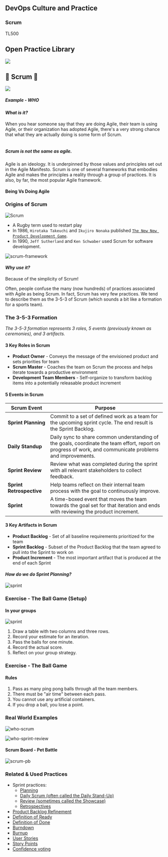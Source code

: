 <!-- .slide: data-background-image="images/RH_NewBrand_Background.png" -->
## DevOps Culture and Practice <!-- {.element: class="course-title"} -->
### Scrum <!-- {.element: class="title-color"} -->
TL500 <!-- {.element: class="title-color"} -->



<!-- .slide: data-background-size="stretch" data-background-image="images/opl-logo.png", class="white-style" -->
<div class="r-stack">
<div class="fragment fade-out" data-fragment-index="0" >
  <h2>Open Practice Library</h2>
  <img src="images/opl-complete.png">
</div>
<div class="fragment current-visible" data-fragment-index="0" >
  <h2>🤼 Scrum 🏉</h2>
  <a target="_blank" href="https://openpracticelibrary.com/practice/iteration-planning/">
  <img src="images/opl-delivery.png">
  </a>
</div>
</div>



##### Example - WHO<!-- .element: class="title-bottom-left" -->
<!-- .slide: data-background-size="contain" data-background-image="images/scrum/who-scrum.png", class="white-style" -->



#### _What is it?_
When you hear someone say that they are doing Agile, their team is using Agile, or their organization has adopted Agile, there's a very strong chance that what they are actually doing is some form of Scrum. <!--{.element: style="font-size: smaller; font-weight: 100;"} -->
</br></br>

##### Scrum is not the same as agile. 
Agile is an ideology. It is underpinned by those values and principles set out in the Agile Manifesto. Scrum is one of several frameworks that embodies Agile and makes the principles a reality through a group of practices. It is also, by far, the most popular Agile framework. <!--{.element: style="font-size: smaller; font-weight: 100;"} -->



#### Being Vs Doing Agile <!-- .element: class="title-bottom-left" -->
<!-- .slide: data-background-size="contain" data-background-image="images/scrum/being-vs-doing.png", class="white-style" -->



### Origins of Scrum
![Scrum](images/scrum/scrum.jpg) <!-- {.element: class="inline-image"} -->
* A Rugby term used to restart play
* In 1986, `Hirotaka Takeuchi` and `Ikujiro Nonaka` published [`The New New Product Development Game`](https://hbr.org/1986/01/the-new-new-product-development-game).
* In 1990, `Jeff Sutherland` and `Ken Schwaber` used Scrum for software development.



![scrum-framework](images/scrum/scrum-framework.png)<!-- .element: class="image-no-shadow image-full-width " -->



#### _Why use it?_
Because of the simplicity of Scrum!
</br>

Often, people confuse the many (now hundreds) of practices associated with Agile as being Scrum. In fact, Scrum has very few practices. We tend to describe them as the 3-5-3 of Scrum (which sounds a bit like a formation for a sports team). <!--{.element: style="font-size: smaller; font-weight: 100;"} -->



### The 3-5-3 Formation 
_The 3-5-3 formation represents 3 roles, 5 events (previously known as ceremonies), and 3 artifacts._



#### 3 Key Roles in Scrum
* **Product Owner** - Conveys the message of the envisioned product and sets priorities for team
* **Scrum Master** - Coaches the team on Scrum the process and helps iterate towards a productive environment
* **Development Team Members** - Self-organize to transform backlog items into a potentially releasable product increment



#### 5 Events in Scrum
| Scrum Event | Purpose |
| --- | --- |
| **Sprint Planning** | Commit to a set of defined work as a team for the upcoming sprint cycle. The end result is the Sprint Backlog. |
| **Daily Standup** | Daily sync to share common understanding of the goals, coordinate the team effort, report on progress of work, and communicate problems and improvements. |
| **Sprint Review** | Review what was completed during the sprint with all relevant stakeholders to collect feedback. |
| **Sprint Retrospective** | Help teams reflect on their internal team process with the goal to continuously improve. |
| **Sprint** | A time-boxed event that moves the team towards the goal set for that iteration and ends with reviewing the product increment. |



#### 3 Key Artifacts in Scrum
* **Product Backlog** - Set of all baseline requirements prioritized for the team
* **Sprint Backlog** - Subset of the Product Backlog that the team agreed to pull into the Sprint to work on
* **Product Increment** - The most important artifact that is produced at the end of each Sprint



#### _How do we do Sprint Planning?_
![sprint](images/scrum/sprint-board.png)<!-- .element: class="image-no-shadow image-full-width " -->



### Exercise - The Ball Game (Setup)

#### In your groups
![sprint](images/scrum/estimate-actual.png)<!-- .element: class="inline-image" -->
1. Draw a table with two columns and three rows.
2. Record your estimate for an iteration.
3. Pass the balls for one minute.
4. Record the actual score.
5. Reflect on your group strategy.



### Exercise - The Ball Game 
#### Rules
1. Pass as many ping pong balls through all the team members.
2. There must be "air time" between each pass.
3. You cannot use any artificial containers.
4. If you drop a ball, you lose a point.



### Real World Examples 
![who-scrum](images/scrum/who-scrum.png)<!-- .element: class="image-no-shadow image-full-width " -->



![who-sprint-review](images/scrum/who-sprint-review.png)<!-- .element: class="image-no-shadow image-full-width " -->



#### Scrum Board - Pet Battle
![scrum-pb](images/scrum/scrum-pb.png)<!-- .element: class="image-no-shadow image-full-width " -->



<!-- .slide: data-background-image="images/book-background.jpeg", class="black-style"  data-background-opacity="0.3" -->
### Related & Used Practices
- Sprint practices:
  - [Planning](https://openpracticelibrary.com/practice/iteration-planning/)
  - [Daily Scrum (often called the Daily Stand-Up)](https://openpracticelibrary.com/practice/daily-standup/)
  - [Review (sometimes called the Showcase)](https://openpracticelibrary.com/practice/showcase/)
  - [Retrospectives](https://openpracticelibrary.com/practice/retrospectives/)
- [Product Backlog Refinement](https://openpracticelibrary.com/practice/backlog-refinement)
- [Definition of Ready](https://openpracticelibrary.com/practice/definition-of-ready/)
- [Definition of Done](https://openpracticelibrary.com/practice/definition-of-done)
- [Burndown](https://openpracticelibrary.com/practice/burndown/)
- [Burnup](https://openpracticelibrary.com/practice/)
- [User Stories](https://openpracticelibrary.com/practice/user-story-mapping)
- [Story Points](https://openpracticelibrary.com/practice/)
- [Confidence voting](https://openpracticelibrary.com/practice/confidence-voting)
